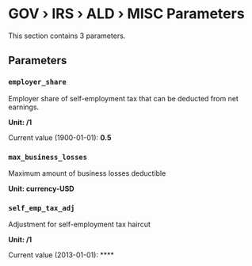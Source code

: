 # GOV › IRS › ALD › MISC Parameters

This section contains 3 parameters.

## Parameters

### `employer_share`

Employer share of self-employment tax that can be deducted from net earnings.

**Unit: /1**

Current value (1900-01-01): **0.5**


### `max_business_losses`

Maximum amount of business losses deductible

**Unit: currency-USD**


### `self_emp_tax_adj`

Adjustment for self-employment tax haircut

**Unit: /1**

Current value (2013-01-01): ****

